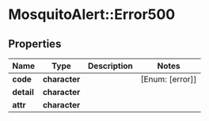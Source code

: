 # MosquitoAlert::Error500


## Properties
Name | Type | Description | Notes
------------ | ------------- | ------------- | -------------
**code** | **character** |  | [Enum: [error]] 
**detail** | **character** |  | 
**attr** | **character** |  | 


